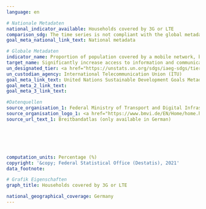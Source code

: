 ```yaml
---
language: en

# Nationale Metadaten
national_indicator_available: Households covered by 3G or LTE
comparison_sdg: The time series is not compliant with the global metadata.
goal_meta_national_link_text: National metadata

# Globale Metadaten
indicator_name: Proportion of population covered by a mobile network, by technology
target_name: Significantly increase access to information and communications technology and strive to provide universal and affordable access to the Internet in least developed countries by 2020
un_designated_tier: <a href="https://unstats.un.org/sdgs/iaeg-sdgs/tier-classification/" title="Click here for more information on the UN tier classification.">Tier I</a>
un_custodian_agency: International Telecommunication Union (ITU)
goal_meta_link_text: United Nations Sustainable Development Goals Metadata
goal_meta_2_link_text: 
goal_meta_3_link_text: 

#Datenquellen
source_organisation_1: Federal Ministry of Transport and Digital Infrastructure (BMVI)
source_organisation_logo_1: <a href="https://www.bmvi.de/EN/Home/home.html"><img src="https://g205sdgs.github.io/sdg-indicators/public/OrgImgEn/bmvi.png" alt="Logo bmvi" style="height:60px; width:148px" /></a>
source_url_text_1: Breitbandatlas (only available in German)






computation_units: Percentage (%)
copyright: '&copy; Federal Statistical Office (Destatis), 2021'
data_footnote: 

# Grafik Eigenschaften
graph_title: Households covered by 3G or LTE

national_geographical_coverage: Germany
---
```


<span></span>